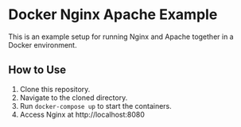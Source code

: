 # Docker Nginx Apache Example

This is an example setup for running Nginx and Apache together in a Docker environment.

## How to Use

1. Clone this repository.
2. Navigate to the cloned directory.
3. Run `docker-compose up` to start the containers.
4. Access Nginx at http://localhost:8080
